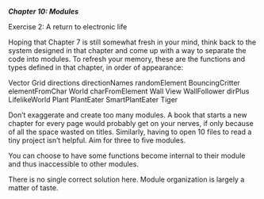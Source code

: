 ***Chapter 10: Modules***

Exercise 2: A return to electronic life

Hoping that Chapter 7 is still somewhat fresh in your mind, think back to the 
system designed in that chapter and come up with a way to separate the code into
modules. To refresh your memory, these are the functions and types defined in
that chapter, in order of appearance:

Vector
Grid
directions
directionNames
randomElement
BouncingCritter
elementFromChar
World
charFromElement
Wall
View
WallFollower
dirPlus
LifelikeWorld
Plant
PlantEater
SmartPlantEater
Tiger

Don’t exaggerate and create too many modules. A book that starts a new chapter
for every page would probably get on your nerves, if only because of all the
space wasted on titles. Similarly, having to open 10 files to read a tiny
project isn’t helpful. Aim for three to five modules.

You can choose to have some functions become internal to their module and thus
inaccessible to other modules.

There is no single correct solution here. Module organization is largely a
matter of taste.